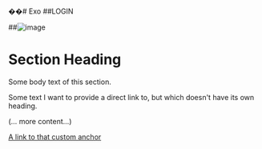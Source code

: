 ��#   E x o 
 
##LOGIN


## ![image](https://github.com/user-attachments/assets/91990647-3acb-492c-b707-d1708e2d4efc)


# Section Heading

Some body text of this section.

<a name="my-custom-anchor-point"></a>
Some text I want to provide a direct link to, but which doesn't have its own heading.

(… more content…)

[A link to that custom anchor](#my-custom-anchor-point)
